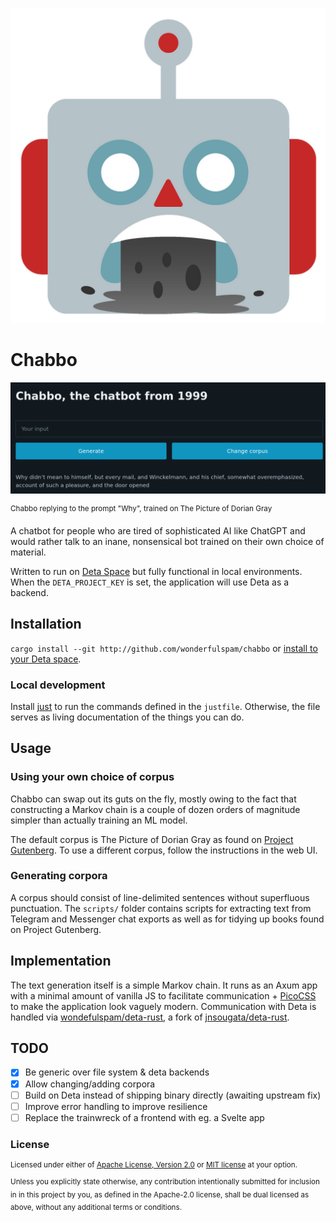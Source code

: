  ![icon](static/icon.png)

# Chabbo

![chabbo](./screenshot.png)

<sup>Chabbo replying to the prompt "Why", trained on The Picture of Dorian
Gray</sup>

A chatbot for people who are tired of sophisticated AI like ChatGPT and would
rather talk to an inane, nonsensical bot trained on their own choice of
material.

Written to run on [Deta Space](https://deta.sh) but fully functional in local
environments. When the `DETA_PROJECT_KEY` is set, the application will use Deta
as a backend.

## Installation

`cargo install --git http://github.com/wonderfulspam/chabbo` or [install to your
Deta space](https://deta.space/discovery/@wonderfulspam/chabbo).

### Local development

Install [just](https://github.com/casey/just) to run the commands defined in the
`justfile`. Otherwise, the file serves as living documentation of the things you
can do.

## Usage

### Using your own choice of corpus

Chabbo can swap out its guts on the fly, mostly owing to the fact that
constructing a Markov chain is a couple of dozen orders of magnitude simpler
than actually training an ML model.

The default corpus is The Picture of Dorian Gray as found on [Project
Gutenberg](https://www.gutenberg.org/ebooks/174). To use a different corpus,
follow the instructions in the web UI.

### Generating corpora

A corpus should consist of line-delimited sentences without superfluous
punctuation. The `scripts/` folder contains scripts for extracting text from
Telegram and Messenger chat exports as well as for tidying up books found on
Project Gutenberg.

## Implementation

The text generation itself is a simple Markov chain. It runs as an Axum app with
a minimal amount of vanilla JS to facilitate communication +
[PicoCSS](https://picocss.com) to make the application look vaguely modern.
Communication with Deta is handled via
[wondefulspam/deta-rust](https://github.com/wonderfulspam/deta-rust), a fork of
[jnsougata/deta-rust](https://github.com/jnsougata/deta-rust).

## TODO

* [x] Be generic over file system & deta backends
* [x] Allow changing/adding corpora
* [ ] Build on Deta instead of shipping binary directly (awaiting upstream fix)
* [ ] Improve error handling to improve resilience
* [ ] Replace the trainwreck of a frontend with eg. a Svelte app

### License

<sup>
Licensed under either of <a href="LICENSE-APACHE">Apache License, Version
2.0</a> or <a href="LICENSE-MIT">MIT license</a> at your option.
</sup>

<br>

<sub>
Unless you explicitly state otherwise, any contribution intentionally submitted
for inclusion in in this project by you, as defined in the Apache-2.0 license, shall be
dual licensed as above, without any additional terms or conditions.
</sub>
